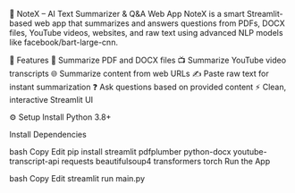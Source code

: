 🧠 NoteX – AI Text Summarizer & Q&A Web App
NoteX is a smart Streamlit-based web app that summarizes and answers questions from PDFs, DOCX files, YouTube videos, websites, and raw text using advanced NLP models like facebook/bart-large-cnn.

🚀 Features
📄 Summarize PDF and DOCX files
📺 Summarize YouTube video transcripts
🌐 Summarize content from web URLs
✍️ Paste raw text for instant summarization
❓ Ask questions based on provided content
⚡ Clean, interactive Streamlit UI

⚙️ Setup
Install Python 3.8+

Install Dependencies

bash
Copy
Edit
pip install streamlit pdfplumber python-docx youtube-transcript-api requests beautifulsoup4 transformers torch
Run the App

bash
Copy
Edit
streamlit run main.py


